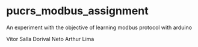 # pucrs_modbus_assignment
An experiment with the objective of learning modbus protocol with arduino

Vitor Salla
Dorival Neto
Arthur Lima

